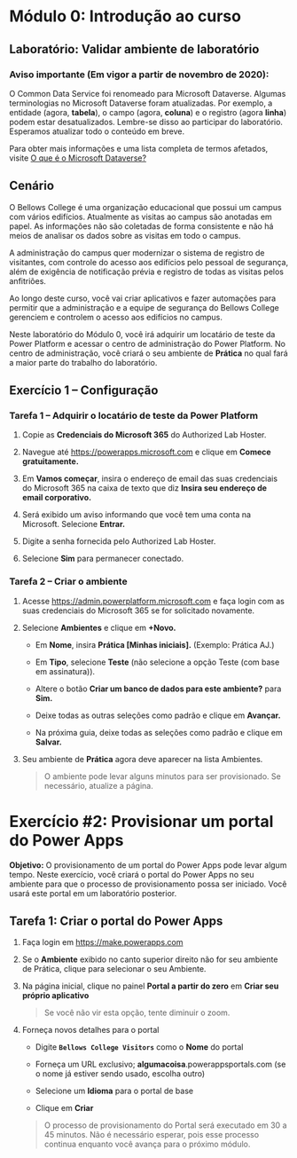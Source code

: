 ﻿---
lab:
    title: 'Laboratório: Validar ambiente de laboratório'
    module: 'Módulo 0: Introdução ao curso'
---

Módulo 0: Introdução ao curso
=================================

## Laboratório: Validar ambiente de laboratório

### Aviso importante (Em vigor a partir de novembro de 2020):
O Common Data Service foi renomeado para Microsoft Dataverse. Algumas terminologias no Microsoft Dataverse foram atualizadas. Por exemplo, a entidade (agora, **tabela**), o campo (agora, **coluna**) e o registro (agora **linha**) podem estar desatualizados. Lembre-se disso ao participar do laboratório. Esperamos atualizar todo o conteúdo em breve. 

Para obter mais informações e uma lista completa de termos afetados, visite [O que é o Microsoft Dataverse?](https://docs.microsoft.com/pt-br/powerapps/maker/common-data-service/data-platform-intro#terminology-updates)

Cenário
--------

O Bellows College é uma organização educacional que possui um campus com vários edifícios. Atualmente as visitas ao campus são anotadas em papel. As informações não são coletadas de forma consistente e não há meios de analisar os dados sobre as visitas em todo o campus.

A administração do campus quer modernizar o sistema de registro de visitantes, com controle do acesso aos edifícios pelo pessoal de segurança, além de exigência de notificação prévia e registro de todas as visitas pelos anfitriões.

Ao longo deste curso, você vai criar aplicativos e fazer automações para permitir que a administração e a equipe de segurança do Bellows College gerenciem e controlem o acesso aos edifícios no campus.

Neste laboratório do Módulo 0, você irá adquirir um locatário de teste da Power Platform e acessar o centro de administração do Power Platform. No centro de administração, você criará o seu ambiente de **Prática** no qual fará a maior parte do trabalho do laboratório.

## Exercício 1 – Configuração

### Tarefa 1 – Adquirir o locatário de teste da Power Platform

1. Copie as **Credenciais do Microsoft 365** do Authorized Lab Hoster.

2. Navegue até <https://powerapps.microsoft.com> e clique em **Comece gratuitamente.**

3. Em **Vamos começar**, insira o endereço de email das suas credenciais do Microsoft 365 na caixa de texto que diz **Insira seu endereço de email corporativo.**

4. Será exibido um aviso informando que você tem uma conta na Microsoft. Selecione **Entrar.**

5. Digite a senha fornecida pelo Authorized Lab Hoster. 

6. Selecione **Sim** para permanecer conectado.

### Tarefa 2 – Criar o ambiente

1.  Acesse <https://admin.powerplatform.microsoft.com> e faça login com as suas credenciais do Microsoft 365 se for solicitado novamente.

2. Selecione **Ambientes** e clique em **+Novo.**

    - Em **Nome**, insira **Prática [Minhas iniciais].** (Exemplo: Prática AJ.)
    
    - Em **Tipo**, selecione **Teste** (não selecione a opção Teste (com base em assinatura)).
    
    - Altere o botão **Criar um banco de dados para este ambiente?** para **Sim.**
    
    - Deixe todas as outras seleções como padrão e clique em **Avançar.**
    
    - Na próxima guia, deixe todas as seleções como padrão e clique em **Salvar.**

3. Seu ambiente de **Prática** agora deve aparecer na lista Ambientes. 

    > O ambiente pode levar alguns minutos para ser provisionado. Se necessário, atualize a página.

# Exercício \#2: Provisionar um portal do Power Apps

**Objetivo:** O provisionamento de um portal do Power Apps pode levar algum tempo. Neste exercício, você criará o portal do Power Apps no seu ambiente para que o processo de provisionamento possa ser iniciado. Você usará este portal em um laboratório posterior.

## Tarefa 1: Criar o portal do Power Apps

1.  Faça login em <https://make.powerapps.com>

2.  Se o **Ambiente** exibido no canto superior direito não for seu ambiente de Prática, clique para selecionar o seu Ambiente.

3.  Na página inicial, clique no painel **Portal a partir do zero** em **Criar seu próprio aplicativo**

    > Se você não vir esta opção, tente diminuir o zoom.

4.  Forneça novos detalhes para o portal

    -   Digite **```Bellows College Visitors```** como o **Nome** do portal

    -   Forneça um URL exclusivo; **algumacoisa**.powerappsportals.com (se o nome já estiver sendo usado, escolha outro)

    -   Selecione um **Idioma** para o portal de base

    -   Clique em **Criar**

    > O processo de provisionamento do Portal será executado em 30 a 45 minutos. Não é necessário esperar, pois esse processo continua enquanto você avança para o próximo módulo.

